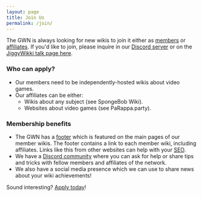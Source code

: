 ```yaml
---
layout: page
title: Join Us
permalink: /join/
---
```



The GWN is always looking for new wikis to join it either as [members]({{site.baseurl}}/members) or [affiliates]({{site.baseurl}}/affiliates). If you'd like to join, please inquire in our [Discord server](https://discord.com/invite/pCfH7uk9jh) or on the [JiggyWikki talk page here](https://banjokazooiewiki.com/wiki/Jiggywikki_talk:Gaming_Wiki_Network).

### Who can apply?
- Our members need to be independently-hosted wikis about video games.
- Our affiliates can be either:
    - Wikis about any subject (see SpongeBob Wiki).
    - Websites about video games (see PaRappa.party).

### Membership benefits
- The GWN has a [footer](https://banjokazooiewiki.com/wiki/Template:Gaming_Wiki_Network) which is featured on the main pages of our member wikis. The footer contains a link to each member wiki, including affiliates. Links like this from other websites can help with your [SEO](https://en.wikipedia.org/wiki/Search_engine_optimization).
- We have a [Discord community](https://discord.com/invite/pCfH7uk9jh) where you can ask for help or share tips and tricks with fellow members and affiliates of the network.
- We also have a social media presence which we can use to share news about your wiki achievements!

Sound interesting? [Apply today](https://discord.com/invite/pCfH7uk9jh)!

